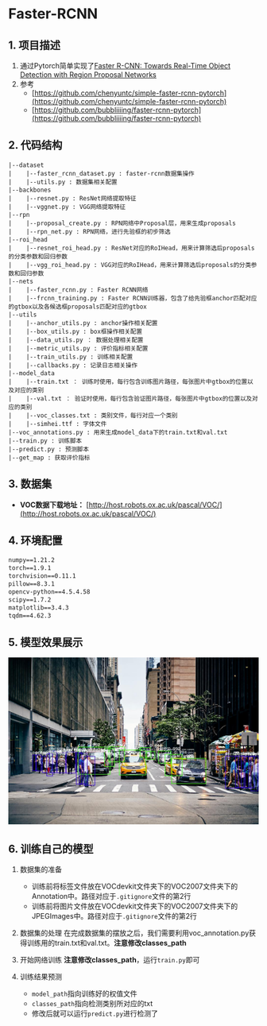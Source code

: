 # Faster-RCNN
## 1. 项目描述
1. 通过Pytorch简单实现了[Faster R-CNN: Towards Real-Time Object Detection with Region Proposal Networks](https://arxiv.org/abs/1506.01497)
2. 参考
    - [https://github.com/chenyuntc/simple-faster-rcnn-pytorch](https://github.com/chenyuntc/simple-faster-rcnn-pytorch)
    - [https://github.com/bubbliiiing/faster-rcnn-pytorch](https://github.com/bubbliiiing/faster-rcnn-pytorch)

## 2. 代码结构
```
|--dataset
|    |--faster_rcnn_dataset.py : faster-rcnn数据集操作
|    |--utils.py : 数据集相关配置
|--backbones
|    |--resnet.py : ResNet网络提取特征
|    |--vggnet.py : VGG网络提取特征
|--rpn   
|    |--proposal_create.py : RPN网络中Proposal层，用来生成proposals
|    |--rpn_net.py : RPN网络，进行先验框的初步筛选
|--roi_head
|    |--resnet_roi_head.py : ResNet对应的RoIHead，用来计算筛选后proposals的分类参数和回归参数
|    |--vgg_roi_head.py : VGG对应的RoIHead，用来计算筛选后proposals的分类参数和回归参数
|--nets
|    |--faster_rcnn.py : Faster RCNN网络
|    |--frcnn_training.py : Faster RCNN训练器，包含了给先验框anchor匹配对应的gtbox以及各候选框proposals匹配对应的gtbox
|--utils
|    |--anchor_utils.py : anchor操作相关配置
|    |--box_utils.py : box框操作相关配置
|    |--data_utils.py ： 数据处理相关配置
|    |--metric_utils.py : 评价指标相关配置
|    |--train_utils.py : 训练相关配置
|    |--callbacks.py : 记录日志相关操作
|--model_data
|    |--train.txt ： 训练时使用，每行包含训练图片路径，每张图片中gtbox的位置以及对应的类别
|    |--val.txt ： 验证时使用，每行包含验证图片路径，每张图片中gtbox的位置以及对应的类别
|    |--voc_classes.txt : 类别文件，每行对应一个类别
|    |--simhei.ttf : 字体文件
|--voc_annotations.py : 用来生成model_data下的train.txt和val.txt
|--train.py : 训练脚本
|--predict.py : 预测脚本
|--get_map : 获取评价指标
```

## 3. 数据集
   - **VOC数据下载地址：** [http://host.robots.ox.ac.uk/pascal/VOC/](http://host.robots.ox.ac.uk/pascal/VOC/)

## 4. 环境配置
```
numpy==1.21.2
torch==1.9.1
torchvision==0.11.1
pillow==8.3.1
opencv-python==4.5.4.58
scipy==1.7.2
matplotlib==3.4.3
tqdm==4.62.3
```

## 5. 模型效果展示
![](imgs/1_dr.jpg)

## 6. 训练自己的模型
1. 数据集的准备
   - 训练前将标签文件放在VOCdevkit文件夹下的VOC2007文件夹下的Annotation中。路径对应于`.gitignore`文件的第2行
   - 训练前将图片文件放在VOCdevkit文件夹下的VOC2007文件夹下的JPEGImages中。路径对应于`.gitignore`文件的第2行

2. 数据集的处理
   在完成数据集的摆放之后，我们需要利用voc_annotation.py获得训练用的train.txt和val.txt。**注意修改classes_path**

3. 开始网络训练
   **注意修改classes_path**，运行`train.py`即可
4. 训练结果预测
   - `model_path`指向训练好的权值文件
   - `classes_path`指向检测类别所对应的txt
   - 修改后就可以运行`predict.py`进行检测了

